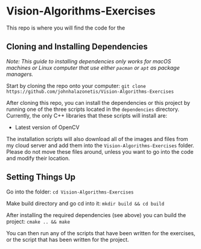 # Vision-Algorithms-Exercises
This repo is where you will find the code for the 

## Cloning and Installing Dependencies
*Note: This guide to installing dependencies only works for macOS machines or Linux computer that use either `pacman` or `apt` as package managers.*

Start by cloning the repo onto your computer: `git clone https://github.com/johnhalazonetis/Vision-Algorithms-Exercises`

After cloning this repo, you can install the dependencies or this project by running one of the three scripts located in the `dependencies` directory. Currently, the only C++ libraries that these scripts will install are:

* Latest version of OpenCV

The installation scripts will also download all of the images and files from my cloud server and add them into the `Vision-Algorithms-Exercises` folder. Please do not move these files around, unless you want to go into the code and modify their location.

## Setting Things Up

Go into the folder: `cd Vision-Algorithms-Exercises`

Make build directory and go cd into it: `mkdir build && cd build`

After installing the required dependencies (see above) you can build the project: `cmake .. && make`

You can then run any of the scripts that have been written for the exercises, or the script that has been written for the project.